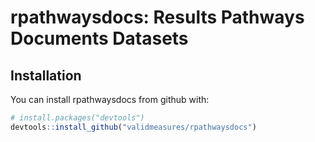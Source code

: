 
<!-- README.md is generated from README.Rmd. Please edit that file -->

# rpathwaysdocs: Results Pathways Documents Datasets

## Installation

You can install rpathwaysdocs from github with:

``` r
# install.packages("devtools")
devtools::install_github("validmeasures/rpathwaysdocs")
```
